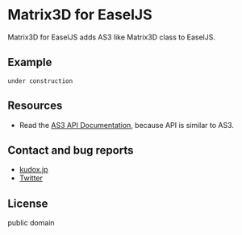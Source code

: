 # Matrix3D for EaselJS

Matrix3D for EaselJS adds AS3 like Matrix3D class to EaselJS.

## Example
	under construction

## Resources
* Read the [AS3 API Documentation](http://help.adobe.com/en_US/FlashPlatform/reference/actionscript/3/flash/geom/Matrix3D.html), because API is similar to AS3.


## Contact and bug reports
* [kudox.jp](http://kudox.jp/contact)
* [Twitter](http://twitter.com/u_kudox)


## License
public domain